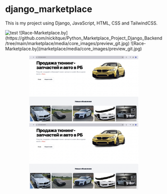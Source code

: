 # django_marketplace

This is my project using Django, JavaScript, HTML, CSS and TailwindCSS.

 <img width="200px" src="media/core_images/preview_git.png" alt="test"/>
![Race-Marketplace.by](https://github.com/nickitque/Python_Marketplace_Project_Django_Backend/tree/main/marketplace/media/core_images/preview_git.jpg)
![Race-Marketplace.by](marketplace/media/core_images/preview_git.jpg)
<p align="center">
  <img src="marketplace/media/core_images/preview_git.jpg" width="350" title="hover text">
  <img src="marketplace/media/core_images/preview_git.jpg" width="350" alt="accessibility text">
</p>